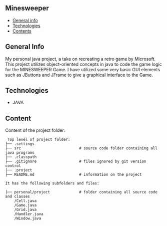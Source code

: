 ## Minesweeper

* [General info](#general-info)
* [Technologies](#technologies)
* [Contents](#content)

## General Info
My personal java project, a take on recreating a retro game by Microsoft.
This project utilizes object-oriented concepts in java to code the game logic for the MINESWEEPER Game. 
I have utilized some very basic GUI elements such as JButtons and JFrame to give a graphical interface to the Game.

## Technologies
* JAVA

## Content
Content of the project folder:

```
 Top level of project folder: 
├── .settings
├── src                          # source code folder containing all java programs
├── .classpath                   
├── .gitignore                   # files ignored by git version control
├── .project        
├── README.md                    # information on the project

It has the following subfolders and files:

├── personal/project             # folder containing all source code and classes
    /Cell.java
    /Game.java
    /Grid.java
    /Handler.java
    /Window.java
